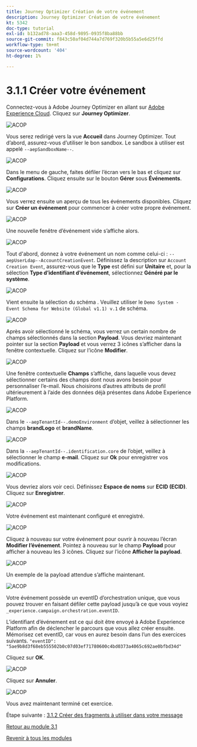 ```yaml
---
title: Journey Optimizer Création de votre événement
description: Journey Optimizer Création de votre événement
kt: 5342
doc-type: tutorial
exl-id: b132ad78-aaa3-458d-9895-0935f8ba88bb
source-git-commit: f843c50af04d744a7d769f320b5b55a5e6d25ffd
workflow-type: tm+mt
source-wordcount: '404'
ht-degree: 1%

---
```


# 3.1.1 Créer votre événement

Connectez-vous à Adobe Journey Optimizer en allant sur [Adobe Experience Cloud](https://experience.adobe.com?lang=fr). Cliquez sur **Journey Optimizer**.

![ACOP &#x200B;](./images/acophome.png)

Vous serez redirigé vers la vue **Accueil** dans Journey Optimizer. Tout d’abord, assurez-vous d’utiliser le bon sandbox. Le sandbox à utiliser est appelé `--aepSandboxName--`.

![ACOP &#x200B;](./images/acoptriglp.png)

Dans le menu de gauche, faites défiler l’écran vers le bas et cliquez sur **Configurations**. Cliquez ensuite sur le bouton **Gérer** sous **Événements**.

![ACOP &#x200B;](./images/acopmenu.png)

Vous verrez ensuite un aperçu de tous les événements disponibles. Cliquez sur **Créer un événement** pour commencer à créer votre propre événement.

![ACOP &#x200B;](./images/emptyevent.png)

Une nouvelle fenêtre d’événement vide s’affiche alors.

![ACOP &#x200B;](./images/emptyevent1.png)

Tout d&#39;abord, donnez à votre événement un nom comme celui-ci : `--aepUserLdap--AccountCreationEvent`.
Définissez la description sur `Account Creation Event`, assurez-vous que le **Type** est défini sur **Unitaire** et, pour la sélection **Type d’identifiant d’événement**, sélectionnez **Généré par le système**.

![ACOP &#x200B;](./images/eventdescription.png)

Vient ensuite la sélection du schéma . Veuillez utiliser le `Demo System - Event Schema for Website (Global v1.1) v.1` de schéma.

![ACOP &#x200B;](./images/eventschema.png)

Après avoir sélectionné le schéma, vous verrez un certain nombre de champs sélectionnés dans la section **Payload**. Vous devriez maintenant pointer sur la section **Payload** et vous verrez 3 icônes s’afficher dans la fenêtre contextuelle. Cliquez sur l’icône **Modifier**.

![ACOP &#x200B;](./images/eventpayload.png)

Une fenêtre contextuelle **Champs** s’affiche, dans laquelle vous devez sélectionner certains des champs dont nous avons besoin pour personnaliser l’e-mail.  Nous choisirons d’autres attributs de profil ultérieurement à l’aide des données déjà présentes dans Adobe Experience Platform.

![ACOP &#x200B;](./images/eventfields.png)

Dans le `--aepTenantId--.demoEnvironment` d’objet, veillez à sélectionner les champs **brandLogo** et **brandName**.

![ACOP &#x200B;](./images/eventpayloadbr.png)

Dans la `--aepTenantId--.identification.core` de l’objet, veillez à sélectionner le champ **e-mail**. Cliquez sur **Ok** pour enregistrer vos modifications.

![ACOP &#x200B;](./images/eventpayloadbrid.png)

Vous devriez alors voir ceci. Définissez **Espace de noms** sur **ECID (ECID)**. Cliquez sur **Enregistrer**.

![ACOP &#x200B;](./images/eventsave.png)

Votre événement est maintenant configuré et enregistré.

![ACOP &#x200B;](./images/eventdone.png)

Cliquez à nouveau sur votre événement pour ouvrir à nouveau l’écran **Modifier l’événement**. Pointez à nouveau sur le champ **Payload** pour afficher à nouveau les 3 icônes. Cliquez sur l’icône **Afficher la payload**.

![ACOP &#x200B;](./images/viewevent.png)

Un exemple de la payload attendue s’affiche maintenant.

![ACOP &#x200B;](./images/fullpayload.png)

Votre événement possède un eventID d’orchestration unique, que vous pouvez trouver en faisant défiler cette payload jusqu’à ce que vous voyiez `_experience.campaign.orchestration.eventID`.

L’identifiant d’événement est ce qui doit être envoyé à Adobe Experience Platform afin de déclencher le parcours que vous allez créer ensuite. Mémorisez cet eventID, car vous en aurez besoin dans l’un des exercices suivants.
`"eventID": "5ae9b8d3f68eb555502b0c07d03ef71780600c4bd0373a4065c692ae0bfbd34d"`

Cliquez sur **OK**.

![ACOP &#x200B;](./images/payloadeventID.png)

Cliquez sur **Annuler**.

![ACOP &#x200B;](./images/payloadeventID1.png)

Vous avez maintenant terminé cet exercice.

Étape suivante : [3.1.2 Créer des fragments à utiliser dans votre message](./ex2.md)

[Retour au module 3.1](./journey-orchestration-create-account.md)

[Revenir à tous les modules](../../../overview.md)
